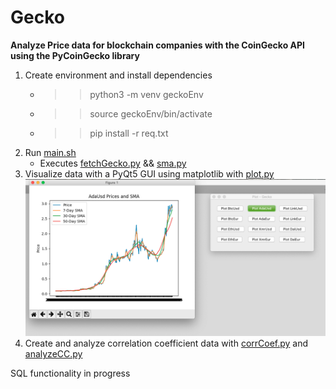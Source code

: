 # Gecko

**Analyze Price data for blockchain companies with the CoinGecko API using the PyCoinGecko library**

1. Create environment and install dependencies
    * >> python3 -m venv geckoEnv
    * >> source geckoEnv/bin/activate
    * >> pip install -r req.txt
2. Run [main.sh](main.sh)
    * Executes [fetchGecko.py](fetchGecko.py) && [sma.py](sma.py)
3. Visualize data with a PyQt5 GUI using matplotlib with [plot.py](plot.py)
![Plot.py Screenshot](/images/plotScreenshot.png) 
4. Create and analyze correlation coefficient data with [corrCoef.py](corrCoef.py) and [analyzeCC.py](analyzeCC.py)

SQL functionality in progress
